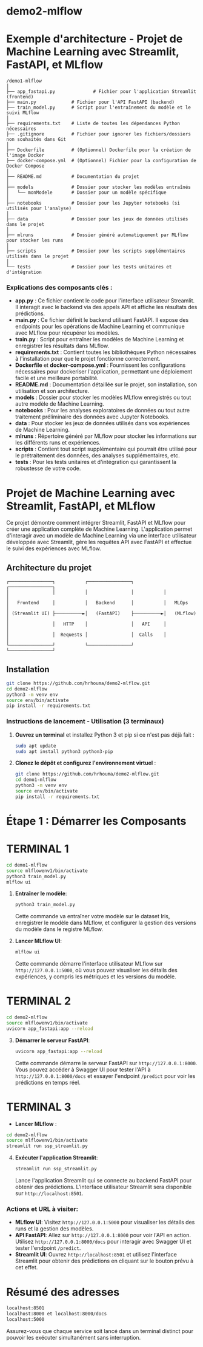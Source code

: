 # demo2-mlflow

# Exemple d'architecture - Projet de Machine Learning avec Streamlit, FastAPI, et MLflow


```
/demo1-mlflow
│
├── app_fastapi.py              # Fichier pour l'application Streamlit (frontend)
├── main.py             # Fichier pour l'API FastAPI (backend)
├── train_model.py      # Script pour l'entraînement du modèle et le suivi MLflow
│
├── requirements.txt    # Liste de toutes les dépendances Python nécessaires
├── .gitignore          # Fichier pour ignorer les fichiers/dossiers non souhaités dans Git
│
├── Dockerfile          # (Optionnel) Dockerfile pour la création de l'image Docker
├── docker-compose.yml  # (Optionnel) Fichier pour la configuration de Docker Compose
│
├── README.md           # Documentation du projet
│
├── models              # Dossier pour stocker les modèles entraînés
│   └── monModele       # Dossier pour un modèle spécifique
│
├── notebooks           # Dossier pour les Jupyter notebooks (si utilisés pour l'analyse)
│
├── data                # Dossier pour les jeux de données utilisés dans le projet
│
├── mlruns              # Dossier généré automatiquement par MLflow pour stocker les runs
│
├── scripts             # Dossier pour les scripts supplémentaires utilisés dans le projet
│
└── tests               # Dossier pour les tests unitaires et d'intégration
```

### Explications des composants clés :
- **app.py** : Ce fichier contient le code pour l'interface utilisateur Streamlit. Il interagit avec le backend via des appels API et affiche les résultats des prédictions.
- **main.py** : Ce fichier définit le backend utilisant FastAPI. Il expose des endpoints pour les opérations de Machine Learning et communique avec MLflow pour récupérer les modèles.
- **train.py** : Script pour entraîner les modèles de Machine Learning et enregistrer les résultats dans MLflow.
- **requirements.txt** : Contient toutes les bibliothèques Python nécessaires à l'installation pour que le projet fonctionne correctement.
- **Dockerfile** et **docker-compose.yml** : Fournissent les configurations nécessaires pour dockeriser l'application, permettant une déploiement facile et une meilleure portabilité.
- **README.md** : Documentation détaillée sur le projet, son installation, son utilisation et son architecture.
- **models** : Dossier pour stocker les modèles MLflow enregistrés ou tout autre modèle de Machine Learning.
- **notebooks** : Pour les analyses exploratoires de données ou tout autre traitement préliminaire des données avec Jupyter Notebooks.
- **data** : Pour stocker les jeux de données utilisés dans vos expériences de Machine Learning.
- **mlruns** : Répertoire généré par MLflow pour stocker les informations sur les différents runs et expériences.
- **scripts** : Contient tout script supplémentaire qui pourrait être utilisé pour le prétraitement des données, des analyses supplémentaires, etc.
- **tests** : Pour les tests unitaires et d'intégration qui garantissent la robustesse de votre code.


# Projet de Machine Learning avec Streamlit, FastAPI, et MLflow

Ce projet démontre comment intégrer Streamlit, FastAPI et MLflow pour créer une application complète de Machine Learning. L'application permet d'interagir avec un modèle de Machine Learning via une interface utilisateur développée avec Streamlit, gère les requêtes API avec FastAPI et effectue le suivi des expériences avec MLflow.

## Architecture du projet

```
┌────────────────┐           ┌────────────────┐           ┌────────────────┐
│                │           │                │           │                │
│   Frontend     │           │   Backend      │           │   MLOps        │
│ (Streamlit UI) ├──────────►│   (FastAPI)    ├──────────►│   (MLflow)     │
│                │   HTTP    │                │   API     │                │
│                │  Requests │                │  Calls    │                │
└────────────────┘           └────────────────┘           └────────────────┘
```

## Installation

```bash
git clone https://github.com/hrhouma/demo2-mlflow.git
cd demo2-mlflow
python3 -m venv env
source env/bin/activate
pip install -r requirements.txt
```

### Instructions de lancement - Utilisation (3 terminaux)



1. **Ouvrez un terminal** et installez Python 3 et pip si ce n'est pas déjà fait :
   ```bash
   sudo apt update
   sudo apt install python3 python3-pip
   ```

2. **Clonez le dépôt et configurez l'environnement virtuel** :
   ```bash
   git clone https://github.com/hrhouma/demo2-mlflow.git
   cd demo1-mlflow
   python3 -m venv env
   source env/bin/activate
   pip install -r requirements.txt
   ```

# Étape 1 : Démarrer les Composants


# TERMINAL 1
```sh
cd demo1-mlflow
source mlflowenv1/bin/activate
python3 train_model.py
mlflow ui
```
1. **Entraîner le modèle**:
   ```bash
   python3 train_model.py
   ```
   Cette commande va entraîner votre modèle sur le dataset Iris, enregistrer le modèle dans MLflow, et configurer la gestion des versions du modèle dans le registre MLflow.

2. **Lancer MLflow UI**:
   ```bash
   mlflow ui
   ```
   Cette commande démarre l'interface utilisateur MLflow sur `http://127.0.0.1:5000`, où vous pouvez visualiser les détails des expériences, y compris les métriques et les versions du modèle.


# TERMINAL 2
```sh
cd demo2-mlflow
source mlflowenv1/bin/activate
uvicorn app_fastapi:app --reload
```
3. **Démarrer le serveur FastAPI**:
   ```bash
   uvicorn app_fastapi:app --reload
   ```
   Cette commande démarre le serveur FastAPI sur `http://127.0.0.1:8000`. Vous pouvez accéder à Swagger UI pour tester l'API à `http://127.0.0.1:8000/docs` et essayer l'endpoint `/predict` pour voir les prédictions en temps réel.



# TERMINAL 3
- **Lancer MLflow** :
```sh
cd demo2-mlflow
source mlflowenv1/bin/activate
streamlit run ssp_streamlit.py
```
4. **Exécuter l'application Streamlit**:
   ```bash
   streamlit run ssp_streamlit.py
   ```
   Lance l'application Streamlit qui se connecte au backend FastAPI pour obtenir des prédictions. L'interface utilisateur Streamlit sera disponible sur `http://localhost:8501`.

### Actions et URL à visiter:

- **MLflow UI**: Visitez `http://127.0.0.1:5000` pour visualiser les détails des runs et la gestion des modèles.
- **API FastAPI**: Allez sur `http://127.0.0.1:8000` pour voir l'API en action. Utilisez `http://127.0.0.1:8000/docs` pour interagir avec Swagger UI et tester l'endpoint `/predict`.
- **Streamlit UI**: Ouvrez `http://localhost:8501` et utilisez l'interface Streamlit pour obtenir des prédictions en cliquant sur le bouton prévu à cet effet.

# Résumé des adresses
```sh
localhost:8501
localhost:8000 et localhost:8000/docs
localhost:5000
```
Assurez-vous que chaque service soit lancé dans un terminal distinct pour pouvoir les exécuter simultanément sans interruption.
